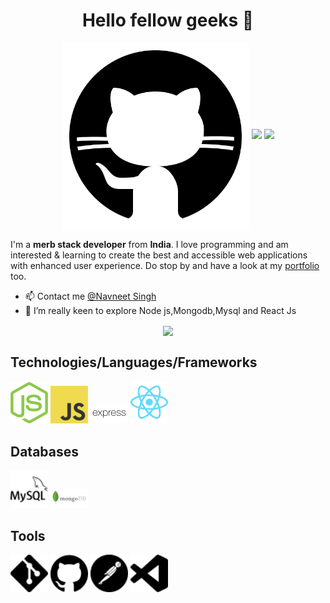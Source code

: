 <!--
**DeepaPrasanna/DeepaPrasanna** is a ✨ _special_ ✨ repository because its `README.md` (this file) appears on your GitHub profile.

Here are some ideas to get you started:

- 🔭 I’m currently working on ...
- 🌱 I’m currently learning ...
- 👯 I’m looking to collaborate on ...
- 🤔 I’m looking for help with ...
- 💬 Ask me about ...
- 📫 How to reach me: ...
- 😄 Pronouns: ...
- ⚡ Fun fact: ...
-->
<h1 align="center">Hello fellow geeks 👋</h1>

<p align="center">
  <img src = "https://github.com/navsingh3211/navsingh3211/blob/main/images/me11.svg" width = "300" height = "300" align = "center">
  <a href="mailto:navsingh3211@gmail.com"><img src = "https://img.shields.io/badge/gmail-%23D14836.svg?&style=for-the-badge&logo=gmail&logoColor=white"></a>   
  <a href="https://www.linkedin.com/in/navneet-singh-a9b5bb1a4/"><img src="https://img.shields.io/badge/linkedin-%230077B5.svg?&style=for-the-badge&logo=linkedin&logoColor=white"/></a>
</p>

I'm a  __merb stack developer__ from __India__. I love programming and am interested & learning to create the best and accessible web applications with enhanced user experience. Do stop by and have a look at my [portfolio](https://portfolio-wine-beta-76.vercel.app/) too. 

* 📫 Contact me [@Navneet Singh](https://www.linkedin.com/in/navneet-singh-a9b5bb1a4/)
* 🔭 I’m really keen to explore Node js,Mongodb,Mysql and React Js
<p align ="center">
<a href="https://github.com/anuraghazra/github-readme-stats">
  <img align="center" src="https://github-readme-stats.vercel.app/api?username=navsingh3211&count_private=true&show_icons=true&theme=shades-of-purple" />
</a>
  </p>
<!--<a href="https://github.com/anuraghazra/convoychat">
  <img align="center" src="https://github-readme-stats.vercel.app/api/pin/?username=anuraghazra&repo=convoychat" />
</a>-->

## Technologies/Languages/Frameworks
<img src="https://github.com/navsingh3211/navsingh3211/blob/main/images/node.svg" width=60>   <img src="https://github.com/navsingh3211/navsingh3211/blob/main/images/js.svg" width=60>   <img src="https://github.com/navsingh3211/navsingh3211/blob/main/images/express.svg" width=60> <img src="https://github.com/navsingh3211/navsingh3211/blob/main/images/react.svg" width=60> 



## Databases
 <img src="https://github.com/navsingh3211/navsingh3211/blob/main/images/mysql.svg" width=60>  <img src="https://github.com/navsingh3211/navsingh3211/blob/main/images/mongo.svg" width=60>  


## Tools
 <img src="https://github.com/navsingh3211/navsingh3211/blob/main/images/git.svg" width=60>  <img src="https://github.com/navsingh3211/navsingh3211/blob/main/images/github.svg" width=60>  <img src="https://github.com/navsingh3211/navsingh3211/blob/main/images/postman.svg" width=60>  <img src="https://github.com/navsingh3211/navsingh3211/blob/main/images/visualstudiocode.svg" width=60> 





<br/>
<br/>
